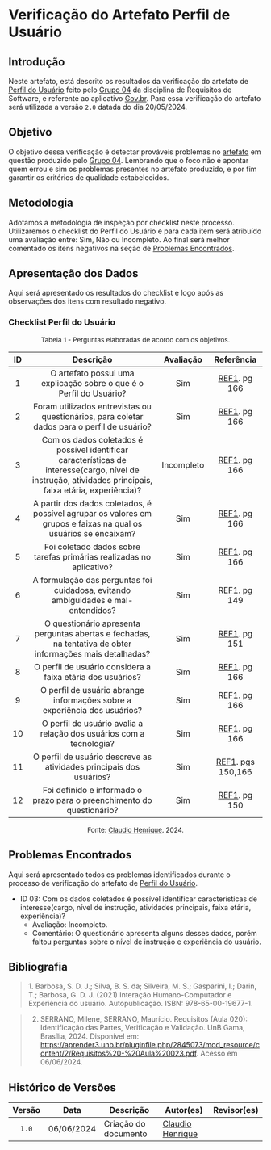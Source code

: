 # Verificação do Artefato Perfil de Usuário

## Introdução

Neste artefato, está descrito os resultados da verificação do artefato de [Perfil do Usuário](https://requisitos-de-software.github.io/2024.1-Gov.br/#/perfil_usuario/perfil_usuario) feito pelo [Grupo 04](https://requisitos-de-software.github.io/2024.1-Gov.br/#/README) da disciplina de Requisitos de Software, e referente ao aplicativo [Gov.br](https://play.google.com/store/apps/details?id=br.gov.meugovbr&hl=pt_BR&gl=US). Para essa verificação do artefato será utilizada a versão `2.0` datada do dia 20/05/2024.

## Objetivo

O objetivo dessa verificação é detectar prováveis problemas no [artefato](https://requisitos-de-software.github.io/2024.1-Gov.br/#/perfil_usuario/perfil_usuario) em questão produzido pelo  [Grupo 04](https://requisitos-de-software.github.io/2024.1-Gov.br/#/README). Lembrando que o foco não é apontar quem errou e sim os problemas presentes no artefato produzido, e por fim garantir os critérios de qualidade estabelecidos.

## Metodologia

Adotamos a metodologia de inspeção por checklist neste processo. Utilizaremos o checklist do Perfil do Usuário e para cada item será atribuído uma avaliação entre: Sim, Não ou Incompleto. Ao final será melhor comentado os itens negativos na seção de [Problemas Encontrados](#problemas-encontrados).

## Apresentação dos Dados

Aqui será apresentado os resultados do checklist e logo após as observações dos itens com resultado negativo.

### Checklist Perfil do Usuário


<font size="2"><p style="text-align: center">Tabela 1 - Perguntas elaboradas de acordo com os objetivos.</p></font>


|ID| Descrição | Avaliação | Referência|
|:--:|:--:|:--:|:--:|
|1| O artefato possui uma explicação sobre o que é o Perfil do Usuário? | Sim | <a href="#ref1">REF1</a>. pg 166 |
|2| Foram utilizados entrevistas ou questionários, para coletar dados para o perfil de usuário?| Sim  |  <a href="#ref1">REF1</a>. pg 166|
|3 | Com os dados coletados é possível identificar características de interesse(cargo, nível de instrução, atividades principais, faixa etária, experiência)?| Incompleto | <a href="#ref1">REF1</a>. pg 166|
| 4| A partir dos dados coletados, é possível agrupar os valores em grupos e faixas na qual os usuários se encaixam? |Sim | <a href="#ref1">REF1</a>. pg 166|
| 5| Foi coletado dados sobre tarefas primárias realizadas no aplicativo? | Sim | <a href="#ref1">REF1</a>. pg 166|
| 6| A formulação das perguntas foi cuidadosa, evitando ambiguidades e mal-entendidos? |Sim | <a href="#ref1">REF1</a>. pg 149|
|7| O questionário apresenta perguntas abertas e fechadas, na tentativa de obter informações mais detalhadas? |Sim |  <a href="#ref1">REF1</a>. pg 151 |
|8| O perfil de usuário considera a faixa etária dos usuários? |Sim | <a href="#ref1">REF1</a>. pg 166|
|9| O perfil de usuário abrange informações sobre a experiência dos usuários? |Sim | <a href="#ref1">REF1</a>. pg 166|
|10| O perfil de usuário avalia a relação dos usuários com a tecnologia? | Sim| <a href="#ref1">REF1</a>. pg 166|
|11| O perfil de usuário descreve as atividades principais dos usuários? | Sim| <a href="#ref1">REF1</a>. pgs 150,166|
|12| Foi definido e informado o prazo para o preenchimento do questionário?|Sim | <a href="#ref1">REF1</a>. pg 150|



<font size="2"><p style="text-align: center">Fonte: [Claudio Henrique](https://github.com/claudiohsc), 2024.</p></font>


## Problemas Encontrados

Aqui será apresentado todos os problemas identificados durante o processo de verificação do artefato de [Perfil do Usuário](https://requisitos-de-software.github.io/2024.1-Gov.br/#/perfil_usuario/perfil_usuario).

- ID 03: Com os dados coletados é possível identificar características de interesse(cargo, nível de instrução, atividades principais, faixa etária, experiência)?
    - Avaliação: Incompleto.
    - Comentário: O questionário apresenta alguns desses dados, porém faltou perguntas sobre o nível de instrução e experiência do usuário.






## Bibliografia

> 1<a id="ref1">.</a> Barbosa, S. D. J.; Silva, B. S. da; Silveira, M. S.; Gasparini, I.; Darin, T.; Barbosa, G. D. J. (2021) Interação Humano-Computador e Experiência do usuário. Autopublicação. ISBN: 978-65-00-19677-1.


> 2. SERRANO, Milene, SERRANO, Maurício. Requisitos (Aula 020): Identificação das Partes, Verificação e Validação. UnB Gama, Brasília, 2024. Disponível em: <https://aprender3.unb.br/pluginfile.php/2845073/mod_resource/content/2/Requisitos%20-%20Aula%20023.pdf>. Acesso em 06/06/2024.

## Histórico de Versões

| Versão | Data | Descrição | Autor(es) | Revisor(es) |
| :----: | :--: | --------- | ----------- | ------ |
| `1.0`  | 06/06/2024 | Criação do documento |[Claudio Henrique](https://github.com/claudiohsc) | [ ]() |